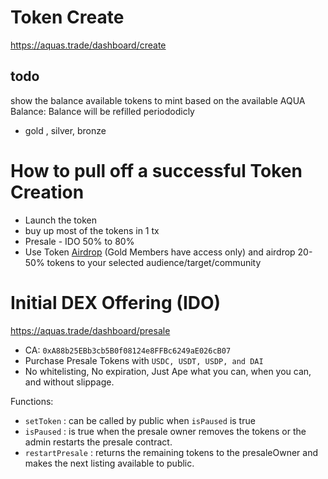 # Token Create

https://aquas.trade/dashboard/create

## todo

show the balance
available tokens to mint based on the available AQUA Balance: Balance will be refilled periododicly

- gold , silver, bronze

# How to pull off a successful Token Creation

- Launch the token
- buy up most of the tokens in 1 tx
- Presale - IDO 50% to 80%
- Use Token [Airdrop](./Airdrop.md) (Gold Members have access only) and airdrop 20-50% tokens to your selected audience/target/community

# Initial DEX Offering (IDO)

https://aquas.trade/dashboard/presale

- CA: `0xA88b25EBb3cb5B0f08124e8FFBc6249aE026cB07`
- Purchase Presale Tokens with `USDC, USDT, USDP, and DAI`
- No whitelisting, No expiration, Just Ape what you can, when you can, and without slippage.

Functions:

- `setToken` : can be called by public when `isPaused` is true
- `isPaused` : is true when the presale owner removes the tokens or the admin restarts the presale contract.
- `restartPresale` : returns the remaining tokens to the presaleOwner and makes the next listing available to public.
